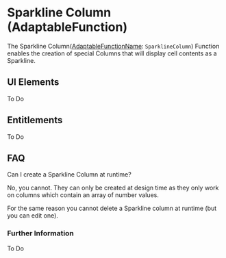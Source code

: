 # Sparkline Column (AdaptableFunction)

The Sparkline Column([AdaptableFunctionName](https://api.adaptabletools.com/modules/_src_predefinedconfig_common_types_.html#adaptablefunctionname): `SparklineColumn`) Function enables the creation of special Columns that will display cell contents as a Sparkline.


## UI Elements
To Do

## Entitlements
To Do

## FAQ

Can I create a Sparkline Column at runtime?

No, you cannot. They can only be created at design time as they only work on columns which contain an array of number values.

For the same reason you cannot delete a Sparkline column at runtime (but you can edit one).

### Further Information

To Do

